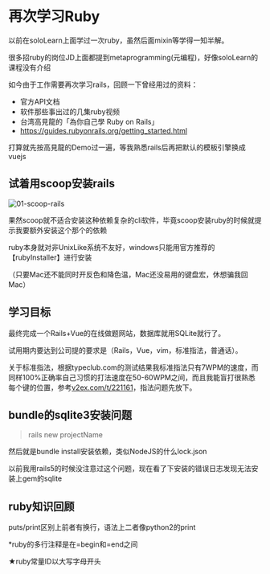 # 再次学习Ruby

以前在soloLearn上面学过一次ruby，虽然后面mixin等学得一知半解。

很多招ruby的岗位JD上面都提到metaprogramming(元编程)，好像soloLearn的课程没有介绍

如今由于工作需要再次学习rails，回顾一下曾经用过的资料：

- 官方API文档
- 软件那些事出过的几集ruby视频
- 台湾高見龍的「為你自己學 Ruby on Rails」
- https://guides.rubyonrails.org/getting_started.html

打算就先按高見龍的Demo过一遍，等我熟悉rails后再把默认的模板引擎换成vuejs

## 试着用scoop安装rails

![01-scoop-rails](01-scoop-rails.jpg "01-scoop-rails")

果然scoop就不适合安装这种依赖复杂的cli软件，毕竟scoop安装ruby的时候就提示我要额外安装这个那个的依赖

ruby本身就对非UnixLike系统不友好，windows只能用官方推荐的【rubyInstaller】进行安装

（只要Mac还不能同时开反色和降色温，Mac还没易用的键盘宏，休想骗我回Mac）

## 学习目标

最终完成一个Rails+Vue的在线做题网站，数据库就用SQLite就行了。

试用期内要达到公司提的要求是（Rails，Vue，vim，标准指法，普通话）。

关于标准指法，根据typeclub.com的测试结果我标准指法只有7WPM的速度，而同样100%正确率自己习惯的打法速度在50-60WPM之间，而且我能盲打很熟悉每个键的位置，参考[v2ex.com/t/221161](https://www.v2ex.com/t/221161)，指法问题先放下。

## bundle的sqlite3安装问题

> rails new projectName

然后就是bundle install安装依赖，类似NodeJS的什么lock.json

以前我用rails5的时候没注意过这个问题，现在看了下安装的错误日志发现无法安装上gem的sqlite

## ruby知识回顾

puts/print区别上前者有换行，语法上二者像python2的print

*ruby的多行注释是在=begin和=end之间

★ruby常量ID以大写字母开头